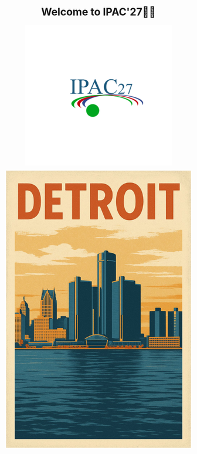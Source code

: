 <h1 style="text-align:center;">Welcome to IPAC'27🍾🎉</h1>

<img src="./resources/ipac27.png" alt="IPAC'27 Logo"
     width=400
     style="display: block; margin: 0 auto" />

![Detroit Skyline](./resources/Detroit-01.jpg "Detroit Skyline")
